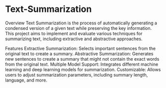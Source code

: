 # Text-Summarization
Overview
Text Summarization is the process of automatically generating a condensed version of a given text while preserving the key information. This project aims to implement and evaluate various techniques for summarizing text, including extractive and abstractive approaches.

Features
Extractive Summarization: Selects important sentences from the original text to create a summary.
Abstractive Summarization: Generates new sentences to create a summary that might not contain the exact words from the original text.
Multiple Model Support: Integrates different machine learning and deep learning models for summarization.
Customizable: Allows users to adjust summarization parameters, including summary length, language, and more.
